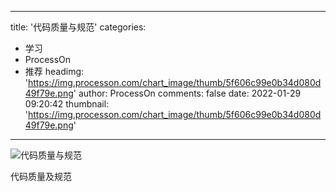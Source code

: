 
---
title: '代码质量与规范'
categories: 
 - 学习
 - ProcessOn
 - 推荐
headimg: 'https://img.processon.com/chart_image/thumb/5f606c99e0b34d080d49f79e.png'
author: ProcessOn
comments: false
date: 2022-01-29 09:20:42
thumbnail: 'https://img.processon.com/chart_image/thumb/5f606c99e0b34d080d49f79e.png'
---

<div>   
<img class="thumb" alt="代码质量与规范" src="https://img.processon.com/chart_image/thumb/5f606c99e0b34d080d49f79e.png" referrerpolicy="no-referrer">
<p>代码质量及规范</p>  
</div>
            